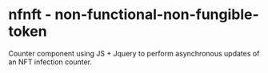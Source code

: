 # nfnft - non-functional-non-fungible-token

Counter component using JS + Jquery to perform asynchronous updates of an NFT infection counter.
